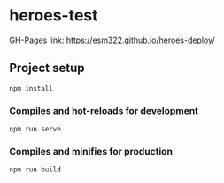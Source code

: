 # heroes-test

GH-Pages link: https://esm322.github.io/heroes-deploy/

## Project setup
```
npm install
```

### Compiles and hot-reloads for development
```
npm run serve
```

### Compiles and minifies for production
```
npm run build
```
